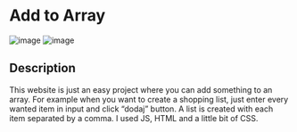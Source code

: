# Add to Array 

![image](https://github.com/Wikaobl/add-to-array/assets/107032701/e2f6b12d-8f11-4aaa-808a-d68902b12fec)
![image](https://github.com/Wikaobl/add-to-array/assets/107032701/11903b1f-5ac5-4530-b1ce-b7a606c0bfe1)

## Description 

This website is just an easy project where you can add something to an array. For example when you want to create a shopping list, just enter every wanted item in input and click “dodaj” button. A list is created with each item separated by a comma. I used JS, HTML and a little bit of CSS.
